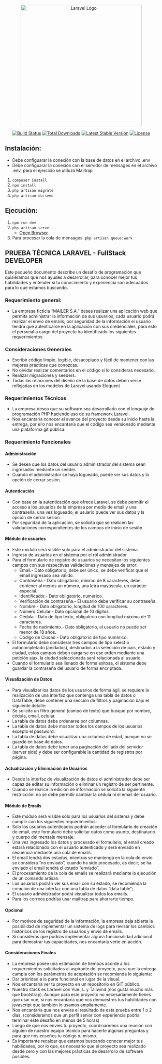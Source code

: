 <p align="center"><a href="https://laravel.com" target="_blank"><img src="https://raw.githubusercontent.com/laravel/art/master/logo-lockup/5%20SVG/2%20CMYK/1%20Full%20Color/laravel-logolockup-cmyk-red.svg" width="400" alt="Laravel Logo"></a></p>

<p align="center">
<a href="https://travis-ci.org/laravel/framework"><img src="https://travis-ci.org/laravel/framework.svg" alt="Build Status"></a>
<a href="https://packagist.org/packages/laravel/framework"><img src="https://img.shields.io/packagist/dt/laravel/framework" alt="Total Downloads"></a>
<a href="https://packagist.org/packages/laravel/framework"><img src="https://img.shields.io/packagist/v/laravel/framework" alt="Latest Stable Version"></a>
<a href="https://packagist.org/packages/laravel/framework"><img src="https://img.shields.io/packagist/l/laravel/framework" alt="License"></a>
</p>

## Instalación:
* Debe configuarar la conexión con la base de datos en el archivo .env
* Debe configuarar la conexión con el servidor de mensages en el archivo .env, para el ejercicio se utiluzó Mailtrap
1. `composer install`
2. `npm install`
3. `php artisan migrate`
4. `php artisan db:seed`

## Ejecución:
1. `npm run dev`
2. `php artisan serve`
    - [Open Browser](http://127.0.0.1:8000)
3. Para procesar la cola de mensages: `php artisan queue:work`

## PRUEBA TÉCNICA LARAVEL - FullStack DEVELOPER
Este pequeño documento describe un desafío de programación que quisiéramos que nos ayudes a desarrollar, para conocer mejor tus habilidades y entender si tu conocimiento y experiencia son adecuados para lo que estamos buscando. 

### Requerimiento general:
- La empresa ficticia “MAILER S.A.” desea realizar una aplicación web que permita administrar la información de sus usuarios, cada usuario podrá realizar el envío de emails, por seguridad de la información el usuario tendrá que autenticarse en la aplicación con sus credenciales, para esto el personal a cargo del proyecto ha identificado los siguientes requerimientos:

### Consideraciones Generales
- Escribir código limpio, legible, desacoplado y fácil de mantener con las mejores prácticas que conozcas.
- No olvidar realizar comentarios en el código si lo consideras necesario.
- Realizar migraciones y seeders.
- Todas las relaciones del diseño de la base de datos deben verse reflejadas en los modelos de Laravel usando Eloquent

### Requerimientos Técnicos
- La empresa desea que su software sea desarrollado con el lenguaje de programación PHP haciendo uso de su framework Laravel.
- Nos encantaría conocer el avance del proyecto desde su inicio hasta la entrega, por ello nos encantaría que el código sea versionado mediante una plataforma git pública.

### Requerimiento Funcionales
#### Administración
- Se desea que los datos del usuario administrador del sistema sean ingresados mediante un seeder.
- Cuando el administrador se haya logueado, puede ver sus datos y la opción de cerrar sesión.

#### Autenticación
- Con base en la autenticación que ofrece Laravel, se debe permitir el acceso a los usuarios de la empresa por medio de email y una contraseña, una vez logueado, el usuario puede ver sus datos y la opción de cerrar sesión.
- Por seguridad de la aplicación, se solicita que se realicen las validaciones correspondientes de los campos de inicio de sesión.

#### Módulo de usuarios
- Este módulo será visible solo para el administrador del sistema.
- Ingreso de usuarios en el sistema por el rol administrador
- Para el formulario de registro de usuarios se necesitan los siguientes campos con sus respectivas validaciones y mensajes de error:
    * Email.- Dato obligatorio, debe ser único, se debe verificar que el email ingresado sea válido.
    * Contraseña.- Dato obligatorio, mínimo de 8 caracteres, debe contener al menos un número, una letra mayúscula, un carácter especial.
    * Identificador.- Dato obligatorio, numérico.
    * Verificación de contraseña.- El usuario debe verificar su contraseña.
    * Nombre.- Dato obligatorio, longitud de 100 caracteres.
    * Número Celular.- Dato opcional de 10 dígitos
    * Cédula.- Dato de tipo texto, obligatorio con longitud máxima de 11 caracteres.
    * Fecha de nacimiento.- Dato obligatorio, el usuario no puede ser menor de 18 años.
    * Código de Ciudad.- Dato obligatorio de tipo numérico.
- El formulario debe considerar tres campos de tipo select o autocompletado (anidados), destinados a la selección de país, estado y ciudad, estos campos deben cargarse en ese orden mediante una petición ajax, la ciudad seleccionada será relacionada al usuario.
- Cuando el formulario sea llenado de forma exitosa, el sistema debe guardar la contraseña del usuario de forma encriptada.

#### Visualización de Datos
- Para visualizar los datos de los usuarios de forma ágil, se requiere la realización de una interfaz que contenga una tabla de datos o DataTable, debe contener una sección de filtros y paginación bajo el siguiente detalle:
- Se solicita un filtro general (campo de texto) que busque por nombre, cédula, email, celular.
- La tabla de datos debe ordenarse por columnas.
- La tabla de datos debe mostrar todos los campos de los usuarios excepto el password.
- La tabla de datos debe visualizar una columna de edad, aunque no se guarde en base de datos.
- La tabla de datos debe tener una paginación del lado del servidor (server side) y debe ser configurable la cantidad de registros por página.

#### Actualización y Eliminación de Usuarios
- Desde la interfaz de visualización de datos el administrador debe ser capaz de editar su información o eliminar un registro de ser pertinente.
- Cuando se realice la edición de información se solicita la siguiente restricción: no se debe permitir cambiar la cédula ni el email del usuario.

#### Módulo de Emails
- Este módulo será visible solo para los usuarios del sistema y debe cumplir con los siguientes requerimientos:
- Solo los usuarios autenticados podrán acceder al formulario de creación de email, este formulario debe solicitar datos como asunto, destinatario y cuerpo del mensaje mensaje.
- Una vez ingresado los datos y procesado el formulario, el email creado estará relacionado con el usuario autenticado y será enviado en secuencia mediante una cola de emails.
- El email tendrá dos estados, mientras se mantenga en la cola de envío se considera “no enviado”, cuando ha sido procesado, es decir; se ha enviado el email tendrá el estado “enviado”.
- El procesamiento de la cola de emails se realizará mediante la ejecución de un comando artisan.
- Los usuarios podrán ver sus email con su estado, se recomienda la creación de una interfaz con una tabla de datos “data table”;
- El usuario administrador podrá visualizar todos los emails.
- Para los correos podrías usar mailtrap para ahorrarte tiempo.

#### Opcional
- Por motivos de seguridad de la información, la empresa deja abierta la posibilidad de implementar un sistema de logs para revisar los cambios históricos de los registro de usuarios y envío de emails.
- Si consideras que podrías implementar alguna funcionalidad adicional para demostrar tus capacidades, nos encantaría verte en acción.

#### Consideraciones Finales
- La empresa posee una estimación de tiempos acorde a los requerimientos solicitados al aspirante del proyecto, para que la entrega cumpla con los parámetros de aceptación se recomienda lo siguiente:
- Dar prioridad a la parte funcional en lugar de la visual.
- Nos encantaría ver tu proyecto en un repositorio en GIT público.
- Nuestro stack es Laravel con Vue.js. y Tailwind (nos gusta mucho más que bootstrap). Aunque para este proyecto no necesariamente tienes que usar vue, si nos encantaría que nos demuestres tus habilidades con javascript que también lo usamos ampliamente.  
- Nos encantaría que nos envíes el resultado de esta prueba entre 1 o 2 días. (consideramos que un perfil senior con experiencia podría terminar este desafío en menos de 5 horas)
- Luego de que nos envíes tu proyecto, coordinaremos una reunión con alguien de nuestro equipo técnico para hacerte algunas preguntas y para que nos enseñes tu código tu mismo.
- Es importante recalcar que estamos buscando conocer mejor tus habilidades, por lo que, es necesario que el proyecto sea realizado desde cero y con las mejores prácticas de desarrollo de software posibles.
